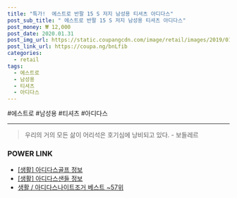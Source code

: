 ```yaml
--- 
title: "특가!  에스트로 반팔 15 S 저지 남성용 티셔츠 아디다스" 
post_sub_title: " 에스트로 반팔 15 S 저지 남성용 티셔츠 아디다스" 
post_money: ₩ 12,000 
post_date: 2020.01.31 
post_img_url: https://static.coupangcdn.com/image/retail/images/2019/01/17/15/0/3f19464e-b9e4-4b4c-9493-343d8b88d03d.jpg 
post_link_url: https://coupa.ng/bnLfib 
categories: 
  - retail 
tags: 
  - 에스트로 
  - 남성용 
  - 티셔츠 
  - 아디다스 
--- 
```

  #에스트로 #남성용 #티셔츠 #아디다스 
<hr> 

> 우리의 거의 모든 삶이 어리석은 호기심에 낭비되고 있다. - 보들레르 


### POWER LINK

* <a href="https://blog.naver.com/fash111/221768666445" target="_blank"> [생활] 아디다스골프 정보 </a>
* <a href="https://blog.naver.com/fasyy4321/221762859159" target="_blank"> [생활] 아디다스샌들 정보 </a>
* <a href="https://blog.naver.com/santokki14/221776158438" target="_blank">생활 / 아디다스나이트조거 베스트 ~57위</a>

